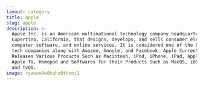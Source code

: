 ```yaml
---
layout: category
title: Apple
slug: apple
description: >-
  Apple Inc. is an American multinational technology company headquartered in
  Cupertino, California, that designs, develops, and sells consumer electronics,
  computer software, and online services. It is considered one of the Big Four
  tech companies along with Amazon, Google, and Facebook. Apple Currently
  Releases Various Products Such as Macintosh, iPod, iPhone, iPad, Apple Watch,
  Apple TV, Homepod and Softwares for their Products Such as MacOS, iOS, WatchOS
  and tvOS.
image: ryzwxo0w0kqhz0thooj1
---
```


